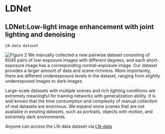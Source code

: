 # LDNet
LDNet:Low-light image enhancement with joint lighting and denoising
---
`LN-data dataset`  

![Figure 2](https://user-images.githubusercontent.com/66294411/144370042-b01c1e3a-4ef0-4cc2-be4e-f3e07f130246.png)
We manually collected a new pairwise dataset consisting of 6045 pairs of low-exposure images with different degrees, and each short-exposure image has a corresponding normal-exposure image. Our dataset provides a larger amount of data and scene richness. More importantly, there are different underexposure levels in the dataset, ranging from slightly underexposed images to dark images.  

Large-scale datasets with multiple scenes and rich lighting conditions are extremely meaningful for training networks with generalization ability. It is well known that the time consumption and complexity of manual collection of real datasets are enormous. We expand some scenes that are not available in existing datasets, such as portraits, objects with motion, and extremely dark environments.  

Anyone can access the LN-data dataset via [LN-data](https://ln5.sync.com/dl/4712de090/hz4g73mw-s3suyy6u-68a6cusx-89xbddpt) 
